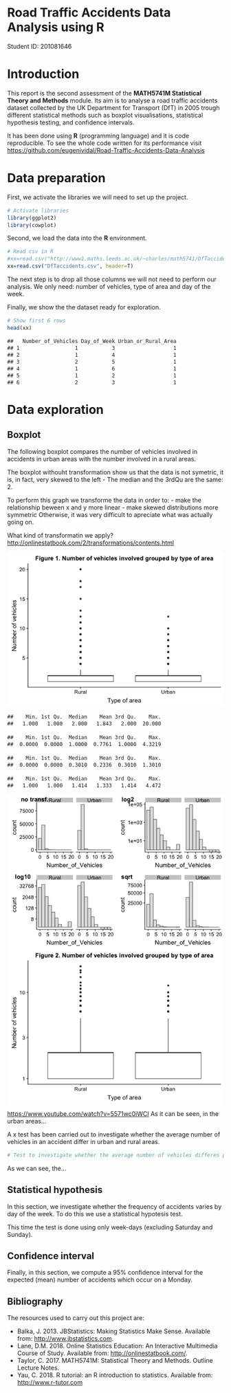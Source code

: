 Road Traffic Accidents Data Analysis using R
================
Student ID: 201081646

Introduction
============

This report is the second assessment of the **MATH5741M Statistical Theory and Methods** module. Its aim is to analyse a road traffic accidents dataset collected by the UK Department for Transport (DfT) in 2005 trough different statistical methods such as boxplot visualisations, statistical hypothesis testing, and confidence intervals.

It has been done using **R** (programming language) and it is code reproducible. To see the whole code written for its performance visit <https://github.com/eugenividal/Road-Traffic-Accidents-Data-Analysis>

Data preparation
================

First, we activate the libraries we will need to set up the project.

``` r
# Activate libraries
library(ggplot2)
library(cowplot)
```

Second, we load the data into the **R** environment.

``` r
# Read csv in R
#xx=read.csv("http://www1.maths.leeds.ac.uk/~charles/math5741/DfTaccidents.csv",header=T)
xx=read.csv("DfTaccidents.csv", header=T)
```

The next step is to drop all those columns we will not need to perform our analysis. We only need: number of vehicles, type of area and day of the week.

Finally, we show the the dataset ready for exploration.

``` r
# Show first 6 rows
head(xx)
```

    ##   Number_of_Vehicles Day_of_Week Urban_or_Rural_Area
    ## 1                  1           3                   1
    ## 2                  1           4                   1
    ## 3                  2           5                   1
    ## 4                  1           6                   1
    ## 5                  1           2                   1
    ## 6                  2           3                   1

Data exploration
================

Boxplot
-------

<!--(1)Draw a boxplot to compare the number of vehicles involved in an urban area, with the number involved in a rural area. (2) Explain why a transformation of the data may (or may not) be appropriate. Using your transformation (or not) (3) carry out a suitable test to investigate whether the average number of vehicles in an accident differs in urban and rural areas.-->
The following boxplot compares the number of vehicles involved in accidents in urban areas with the number involved in a rural areas.

The boxplot withouht transformation show us that the data is not symetric, it is, in fact, very skewed to the left - The median and the 3rdQu are the same: 2.

To perform this graph we transforme the data in order to: - make the relationship beween x and y more linear - make skewed distributions more symmetric Otherwise, it was very difficult to apreciate what was actually going on.

What kind of transformatin we apply? <http://onlinestatbook.com/2/transformations/contents.html>

<img src="README_files/figure-markdown_github/unnamed-chunk-6-1.png"  style="display: block; margin: auto;" />

    ##    Min. 1st Qu.  Median    Mean 3rd Qu.    Max. 
    ##   1.000   1.000   2.000   1.843   2.000  20.000

    ##    Min. 1st Qu.  Median    Mean 3rd Qu.    Max. 
    ##  0.0000  0.0000  1.0000  0.7761  1.0000  4.3219

    ##    Min. 1st Qu.  Median    Mean 3rd Qu.    Max. 
    ##  0.0000  0.0000  0.3010  0.2336  0.3010  1.3010

    ##    Min. 1st Qu.  Median    Mean 3rd Qu.    Max. 
    ##   1.000   1.000   1.414   1.333   1.414   4.472

<img src="README_files/figure-markdown_github/unnamed-chunk-6-2.png"  style="display: block; margin: auto;" /><img src="README_files/figure-markdown_github/unnamed-chunk-6-3.png"  style="display: block; margin: auto;" />

<https://www.youtube.com/watch?v=5571wc0iWCI> As it can be seen, in the urban areas...

A x test has been carried out to investigate whether the average number of vehicles in an accident differ in urban and rural areas.

``` r
# Test to investigate whether the average number of vehicles differes per areas
```

As we can see, the...

Statistical hypothesis
----------------------

<!--Using a suitable statistical hypothesis test, investigate whether the frequency of accidents varies by day of the week. Repeat this test using only week-days (excuding Saturday and Sunday).-->
In this section, we investigate whether the frequency of accidents varies by day of the week. To do this we use a statistical hypotesis test.

This time the test is done using only week-days (excluding Saturday and Sunday).

Confidence interval
-------------------

<!--Compute a 95% confidence interval for the expected (mean) number of accidents which occur on a Monday. State your assumptions in computing this interval, and verify whether they are valid.-->
Finally, in this section, we compute a 95% confidence interval for the expected (mean) number of accidents which occur on a Monday.

Bibliography
------------

The resources used to carry out this project are:

-   Balka, J. 2013. JBStatistics: Making Statistics Make Sense. Available from: <http://www.jbstatistics.com>.
-   Lane, D.M. 2018. Online Statistics Education: An Interactive Multimedia Course of Study. Available from: <http://onlinestatbook.com/>.
-   Taylor, C. 2017. MATH5741M: Statistical Theory and Methods. Outline Lecture Notes.
-   Yau, C. 2018. R tutorial: an R introduction to statistics. Available from: <http://www.r-tutor.com>
